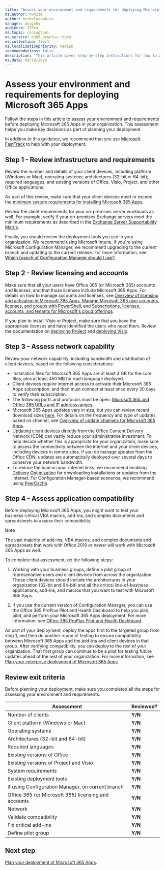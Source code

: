 ```yaml
---
title: "Assess your environment and requirements for deploying Microsoft 365 Apps"
ms.author: nwhite
author: nicholasswhite
manager: dougeby
audience: ITPro
ms.topic: conceptual
ms.service: o365-proplus-itpro
ms.collection: Tier1
ms.localizationpriority: medium
recommendations: false
description: "This article gives step-by-step instructions for how to assess your environment and requirements before deploying Microsoft 365 Apps.  The article is intended for administrators in enterprise environments working with hundreds or thousands of computers."
ms.date: 09/19/2024
---
```


# Assess your environment and requirements for deploying Microsoft 365 Apps

Follow the steps in this article to assess your environment and requirements before deploying Microsoft 365 Apps in your organization. This assessment helps you make key decisions as part of planning your deployment. 

In addition to this guidance, we recommend that you use [Microsoft FastTrack](https://www.microsoft.com/fasttrack) to help with your deployment.

## Step 1 - Review infrastructure and requirements

Review the number and details of your client devices, including platform (Windows or Mac); operating systems; architectures (32-bit or 64-bit); required languages; and existing versions of Office, Visio, Project, and other Office applications. 

As part of this review, make sure that your client devices meet or exceed the [minimum system requirements for installing Microsoft 365 Apps](https://support.microsoft.com/topic/13eda659-3dfc-448e-b2cd-70ebb989be47).

Review the client requirements for your on-premises server workloads as well. For example, verify if your on-premises Exchange servers meet the minimum requirements as described in the [Exchange Server Supportability Matrix](/exchange/plan-and-deploy/supportability-matrix#clients).

Finally, you should review the deployment tools you use in your organization. We recommend using Microsoft Intune. If you're using Microsoft Configuration Manager, we recommend upgrading to the current branch and updating to the current release. For more information, see [Which branch of Configuration Manager should I use?](/mem/configmgr/core/understand/which-branch-should-i-use).

## Step 2 - Review licensing and accounts

Make sure that all your users have Office 365 (or Microsoft 365) accounts and licenses, and that those licenses include Microsoft 365 Apps. For details on how to manage accounts and licenses, see [Overview of licensing and activation in Microsoft 365 Apps](../licensing-activation/overview-licensing-activation-microsoft-365-apps.md), [Manage Microsoft 365 user accounts, licenses, and groups with PowerShell](/microsoft-365/enterprise/manage-user-accounts-and-licenses-with-microsoft-365-powershell), and [Subscriptions, licenses, accounts, and tenants for Microsoft's cloud offerings](/microsoft-365/enterprise/subscriptions-licenses-accounts-and-tenants-for-microsoft-cloud-offerings).

If you plan to install Visio or Project, make sure that you have the appropriate licenses and have identified the users who need them. Review the documentation on [deploying Project](deployment-guide-for-project.md) and [deploying Visio](deployment-guide-for-visio.md).

## Step 3 - Assess network capability

Review your network capability, including bandwidth and distribution of client devices, based on the following considerations:

- Installation files for Microsoft 365 Apps are at least 3 GB for the core files, plus at least 450 MB for each language deployed. 
- Client devices require internet access to activate their Microsoft 365 Apps subscription, and then must connect at least once every 30 days to verify their subscription. 
- The following ports and protocols must be open: [Microsoft 365 and Office 365 URLs and IP address ranges](/microsoft-365/enterprise/urls-and-ip-address-ranges).
- Microsoft 365 Apps updates vary in size, but you can review recent download sizes [here](/officeupdates/download-sizes-microsoft365-apps-updates). For details on the frequency and type of updates based on channel, see [Overview of update channels for Microsoft 365 Apps](../updates/overview-update-channels.md).  
- Updating client devices directly from the Office Content Delivery Network (CDN) can vastly reduce your administrative investment. To help decide whether this is appropriate for your organization, make sure to assess the connectivity between the internet and your client devices, including devices in remote sites. If you do manage updates from the Office CDN, updates are automatically deployed over several days to conserve your network bandwidth.
- To reduce the load on your internet links, we recommend enabling [Delivery Optimization](../updates/delivery-optimization.md) for downloading installations or updates from the internet. For Configuration Manager-based scenarios, we recommend using [PeerCache](/mem/configmgr/core/plan-design/hierarchy/client-peer-cache).
 
## Step 4 - Assess application compatibility

Before deploying Microsoft 365 Apps, you might want to test your business-critical VBA macros, add-ins, and complex documents and spreadsheets to assess their compatibility.

> [!NOTE]
> The vast majority of add-ins, VBA macros, and complex documents and spreadsheets that work with Office 2010 or newer will work with Microsoft 365 Apps as well. 

To complete that assessment, do the following steps:

1. Working with your business groups, define a pilot group of representative users and client devices from across the organization. Those client devices should include the architectures in your organization (32-bit and 64-bit) and all the critical line-of-business applications, add-ins, and macros that you want to test with Microsoft 365 Apps. 

1. If you use the current version of Configuration Manager, you can use the Office 365 ProPlus Pilot and Health Dashboard to help you plan, pilot, and perform your Microsoft 365 Apps deployment. For more information, see [Office 365 ProPlus Pilot and Health Dashboard](/mem/configmgr/sum/deploy-use/office-365-dashboard#bkmk_pilot).

As part of your deployment, deploy the apps first to the targeted group from step 1, and then do another round of testing to ensure compatibility between Microsoft 365 Apps and the add-ins and client devices in that group. After verifying compatibility, you can deploy to the rest of your organization. That first group can continue to be a pilot for testing future updates ahead of the rest of your organization. For more information, see [Plan your enterprise deployment of Microsoft 365 Apps](plan-microsoft-365-apps.md).

## Review exit criteria 

Before planning your deployment, make sure you completed all the steps for assessing your environment and requirements.

|Assessment         |Reviewed?            |
|-------------------|------------------|
|Number of clients                                |**Y/N**|
|Client platform (Windows or Mac)                 |**Y/N**|
|Operating systems                                |**Y/N**|
|Architectures (32-bit and 64-bit)                |**Y/N**|
|Required languages                                 |**Y/N**|
|Existing versions of Office                        |**Y/N**|
|Existing versions of Project and Visio              |**Y/N**|
|System requirements                              |**Y/N**|
|Existing deployment tools                          |**Y/N**|
|If using Configuration Manager, on current branch  |**Y/N**|
|Office 365 (or Microsoft 365) licensing and accounts                |**Y/N**|
|Network                                          |**Y/N**|
|Validate compatibility                        |**Y/N**|
|Fix critical add-ins                        |**Y/N**|
|Define pilot group                        |**Y/N**|


## Next step

[Plan your deployment of Microsoft 365 Apps](plan-microsoft-365-apps.md).
